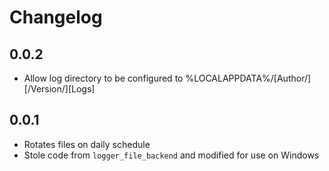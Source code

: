 # Changelog

## 0.0.2

 - Allow log directory to be configured to %LOCALAPPDATA%/[Author/]<App>[/Version/][Logs]

## 0.0.1

- Rotates files on daily schedule
- Stole code from `logger_file_backend` and modified for use on Windows

